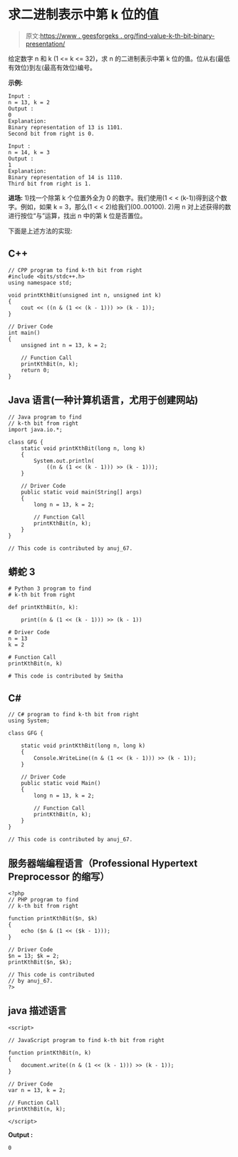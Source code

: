 # 求二进制表示中第 k 位的值

> 原文:[https://www . geesforgeks . org/find-value-k-th-bit-binary-presentation/](https://www.geeksforgeeks.org/find-value-k-th-bit-binary-representation/)

给定数字 n 和 k (1 <= k <= 32)，求 n 的二进制表示中第 k 位的值。位从右(最低有效位)到左(最高有效位)编号。

**示例:**

```
Input : 
n = 13, k = 2
Output : 
0
Explanation:
Binary representation of 13 is 1101.
Second bit from right is 0.

Input :  
n = 14, k = 3
Output : 
1
Explanation:
Binary representation of 14 is 1110.
Third bit from right is 1.
```

**进场:**
1)找一个除第 k 个位置外全为 0 的数字。我们使用(1 < < (k-1))得到这个数字。例如，如果 k = 3，那么(1 < < 2)给我们(00..00100).
2)用 n 对上述获得的数进行按位“与”运算，找出 n 中的第 k 位是否置位。

下面是上述方法的实现:

## C++

```
// CPP program to find k-th bit from right
#include <bits/stdc++.h>
using namespace std;

void printKthBit(unsigned int n, unsigned int k)
{
    cout << ((n & (1 << (k - 1))) >> (k - 1));
}

// Driver Code
int main()
{
    unsigned int n = 13, k = 2;

    // Function Call
    printKthBit(n, k);
    return 0;
}
```

## Java 语言(一种计算机语言，尤用于创建网站)

```
// Java program to find
// k-th bit from right
import java.io.*;

class GFG {
    static void printKthBit(long n, long k)
    {
        System.out.println(
            ((n & (1 << (k - 1))) >> (k - 1)));
    }

    // Driver Code
    public static void main(String[] args)
    {
        long n = 13, k = 2;

        // Function Call
        printKthBit(n, k);
    }
}

// This code is contributed by anuj_67.
```

## 蟒蛇 3

```
# Python 3 program to find
# k-th bit from right

def printKthBit(n, k):

    print((n & (1 << (k - 1))) >> (k - 1))

# Driver Code
n = 13
k = 2

# Function Call
printKthBit(n, k)

# This code is contributed by Smitha
```

## C#

```
// C# program to find k-th bit from right
using System;

class GFG {

    static void printKthBit(long n, long k)
    {
        Console.WriteLine((n & (1 << (k - 1))) >> (k - 1));
    }

    // Driver Code
    public static void Main()
    {
        long n = 13, k = 2;

        // Function Call
        printKthBit(n, k);
    }
}

// This code is contributed by anuj_67.
```

## 服务器端编程语言（Professional Hypertext Preprocessor 的缩写）

```
<?php
// PHP program to find
// k-th bit from right

function printKthBit($n, $k)
{
    echo ($n & (1 << ($k - 1)));
}

// Driver Code
$n = 13; $k = 2;
printKthBit($n, $k);

// This code is contributed
// by anuj_67.
?>
```

## java 描述语言

```
<script>

// JavaScript program to find k-th bit from right

function printKthBit(n, k)
{
    document.write((n & (1 << (k - 1))) >> (k - 1));
}

// Driver Code
var n = 13, k = 2;

// Function Call
printKthBit(n, k);

</script>
```

**Output :** 

```
0
```
